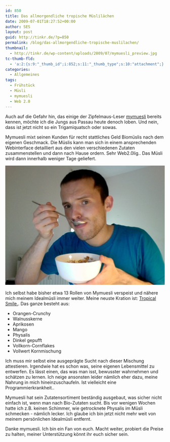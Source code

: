 ```yaml
---
id: 850
title: Das allmorgendliche tropische Müslilächen
date: 2009-07-01T18:27:52+00:00
author: SES
layout: post
guid: http://tinkr.de/?p=850
permalink: /blog/das-allmorgendliche-tropische-muslilachen/
thumbnail:
  - http://tinkr.de/wp-content/uploads/2009/07/mymuesli_preview.jpg
tc-thumb-fld:
  - 'a:2:{s:9:"_thumb_id";i:852;s:11:"_thumb_type";s:10:"attachment";}'
categories:
  - Allgemeines
tags:
  - Frühstück
  - Müsli
  - mymuesli
  - Web 2.0
---
```

Auch auf die Gefahr hin, das einige der Zipfelmaus-Leser [mymuesli](http://www.mymuesli.com) bereits kennen, möchte ich die Jungs aus Passau heute denoch loben. Und nein, dass ist jetzt nicht so ein Trigamiquatsch oder sowas.

Mymuesli mixt seinen Kunden für recht stattliches Geld Biomüslis nach dem eigenen Geschmack. Die Müslis kann man sich in einem ansprechenden Webinterface detailliert aus den vielen verschiedenen Zutaten zusammenstellen und dann nach Hause ordern. Sehr Web2.0lig.. Das Müsli wird dann innerhalb weniger Tage geliefert.

<img loading="lazy" src="/assets/2009/07/mymuesli.jpg" alt="mymuesli" title="mymuesli"   />

Ich selbst habe bisher etwa 13 Rollen von Mymuesli verspeist und nähere mich meinem Idealmüsli immer weiter. Meine neuste Kration ist: [Tropical Smile.](http://www.mymuesli.com/muesli-mix.php?mix=1186581).
Das ganze besteht aus:

  * Orangen-Crunchy
  * Walnusskerne
  * Aprikosen
  * Mango
  * Physalis
  * Dinkel gepufft
  * Vollkorn-Cornflakes
  * Vollwert Kornmischung

Ich muss mir selbst eine ausgeprägte Sucht nach dieser Mischung attestieren. Irgendwie hat es schon was, seine eigenen Lebensmittel zu entwerfen. Es lässt einen, das was man isst, bewusster wahrnehmen und schätzen zu lernen. Ich neige ansonsten leider nämlich eher dazu, meine Nahrung in mich hineinzuschaufeln. Ist vielleicht eine Programmierkrankheit..

Mymuesli hat sein Zutatensortiment beständig ausgebaut, was sicher nicht einfach ist, wenn man nach Bio-Zutaten sucht. Bis vor wenigen Wochen hatte ich z.B. keinen Schimmer, wie getrocknete Physalis im Müsli schmecken - nämlich lecker. Ich glaube ich bin jetzt nicht mehr weit von meinem persönlichen Idealmüsli entfernt.

Danke mymuesli. Ich bin ein Fan von euch. Macht weiter, probiert die Preise zu halten, meiner Unterstützung könnt ihr euch sicher sein.
